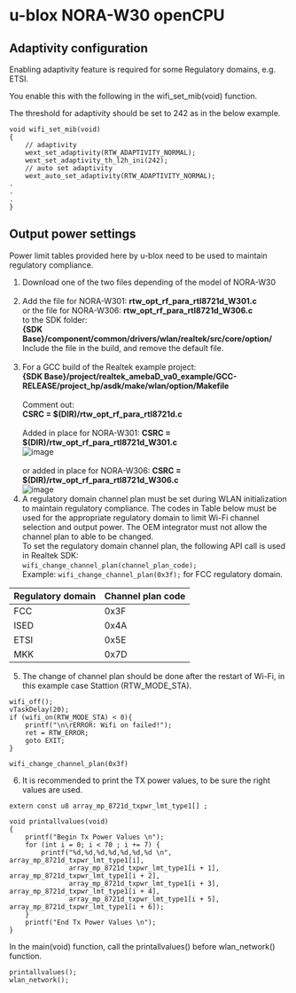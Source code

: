 # u-blox NORA-W30 openCPU
## Adaptivity configuration
Enabling adaptivity feature is required for some Regulatory domains, e.g. ETSI.

You enable this with the following in the wifi_set_mib(void) function.

The threshold for adaptivity should be set to 242 as in the below example.
```
void wifi_set_mib(void)
{
    // adaptivity
    wext_set_adaptivity(RTW_ADAPTIVITY_NORMAL);
    wext_set_adaptivity_th_l2h_ini(242);
    // auto set adaptivity
    wext_auto_set_adaptivity(RTW_ADAPTIVITY_NORMAL);
.
.
.
}
```

## Output power settings
Power limit tables provided here by u-blox need to be used to maintain regulatory compliance.

1. Download one of the two files depending of the model of NORA-W30<br><br>
2. Add the file for NORA-W301: **rtw_opt_rf_para_rtl8721d_W301.c**<br>
or the file for NORA-W306: **rtw_opt_rf_para_rtl8721d_W306.c**<br>
to the SDK folder:<br>
**{SDK Base}/component/common/drivers/wlan/realtek/src/core/option/**<br>
Include the file in the build, and remove the default file.<br><br>
3. For a GCC build of the Realtek example project:<br>
**{SDK Base}/project/realtek_amebaD_va0_example/GCC-RELEASE/project_hp/asdk/make/wlan/option/Makefile**<br><br>
Comment out:<br>
**CSRC = $(DIR)/rtw_opt_rf_para_rtl8721d.c**<br><br>
Added in place for NORA-W301: **CSRC = $(DIR)/rtw_opt_rf_para_rtl8721d_W301.c**<br>
![image](https://github.com/u-blox/u-blox-sho-OpenCPU/assets/11769925/039ebdd9-ce00-4422-92f5-3bc55d3d520a)<br><br>
or added in place for NORA-W306: **CSRC = $(DIR)/rtw_opt_rf_para_rtl8721d_W306.c**<br>
![image](https://github.com/u-blox/u-blox-sho-OpenCPU/assets/11769925/cfe6d267-0c89-425c-9948-684b2c20e190)
4. A regulatory domain channel plan must be set during WLAN initialization to maintain regulatory compliance. The codes in Table below must be used for the appropriate regulatory domain to limit Wi-Fi channel selection and output power. The OEM integrator must not allow the channel plan to able to be changed.<br>
To set the regulatory domain channel plan, the following API call is used in Realtek SDK:<br>
`wifi_change_channel_plan(channel_plan_code);`<br>
Example: `wifi_change_channel_plan(0x3f);` for FCC regulatory domain.<br>

|Regulatory domain|Channel plan code|
|-----------------|-----------------|
|FCC|0x3F|
|ISED|0x4A|
|ETSI|0x5E|
|MKK|0x7D|

5. The change of channel plan should be done after the restart of Wi-Fi, in this example case Stattion (RTW_MODE_STA).

```
wifi_off();
vTaskDelay(20);
if (wifi_on(RTW_MODE_STA) < 0){
    printf("\n\rERROR: Wifi on failed!");
    ret = RTW_ERROR;
    goto EXIT;
}

wifi_change_channel_plan(0x3f)
```

6. It is recommended to print the TX power values, to be sure the right values are used.

```
extern const u8 array_mp_8721d_txpwr_lmt_type1[] ;

void printallvalues(void)
{
    printf("Begin Tx Power Values \n");
    for (int i = 0; i < 70 ; i += 7) {
        printf("%d,%d,%d,%d,%d,%d,%d \n",  array_mp_8721d_txpwr_lmt_type1[i],
               array_mp_8721d_txpwr_lmt_type1[i + 1], array_mp_8721d_txpwr_lmt_type1[i + 2],
               array_mp_8721d_txpwr_lmt_type1[i + 3], array_mp_8721d_txpwr_lmt_type1[i + 4],
               array_mp_8721d_txpwr_lmt_type1[i + 5], array_mp_8721d_txpwr_lmt_type1[i + 6]);
    }
    printf("End Tx Power Values \n");
}
```

In the main(void) function, call the printallvalues() before wlan_network() function. 

```
printallvalues();
wlan_network();
```
